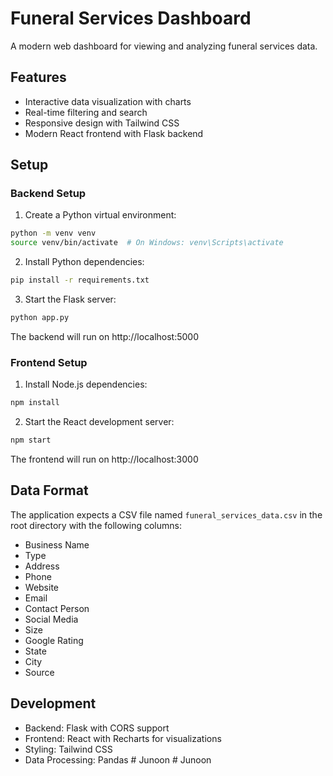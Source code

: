 # Funeral Services Dashboard

A modern web dashboard for viewing and analyzing funeral services data.

## Features

- Interactive data visualization with charts
- Real-time filtering and search
- Responsive design with Tailwind CSS
- Modern React frontend with Flask backend

## Setup

### Backend Setup

1. Create a Python virtual environment:
```bash
python -m venv venv
source venv/bin/activate  # On Windows: venv\Scripts\activate
```

2. Install Python dependencies:
```bash
pip install -r requirements.txt
```

3. Start the Flask server:
```bash
python app.py
```

The backend will run on http://localhost:5000

### Frontend Setup

1. Install Node.js dependencies:
```bash
npm install
```

2. Start the React development server:
```bash
npm start
```

The frontend will run on http://localhost:3000

## Data Format

The application expects a CSV file named `funeral_services_data.csv` in the root directory with the following columns:

- Business Name
- Type
- Address
- Phone
- Website
- Email
- Contact Person
- Social Media
- Size
- Google Rating
- State
- City
- Source

## Development

- Backend: Flask with CORS support
- Frontend: React with Recharts for visualizations
- Styling: Tailwind CSS
- Data Processing: Pandas #   J u n o o n  
 #   J u n o o n  
 